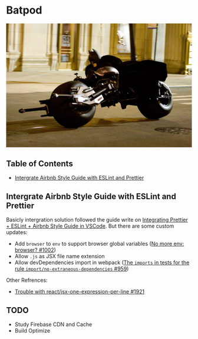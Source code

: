 # Batpod

![batpod](./docs/images/batpod.jpg)

## Table of Contents

- [Intergrate Airbnb Style Guide with ESLint and Prettier](#intergrate-airbnb-style-guide-with-eslint-and-prettier)

## Intergrate Airbnb Style Guide with ESLint and Prettier

Basicly intergration solution followed the guide write on [Integrating Prettier + ESLint + Airbnb Style Guide in VSCode](https://blog.echobind.com/integrating-prettier-eslint-airbnb-style-guide-in-vscode-47f07b5d7d6a). But there are some custom updates:

- Add `browser` to `env` to support browser global variables ([No more env: browser? #1002](https://github.com/airbnb/javascript/issues/1002))
- Allow `.js` as JSX file name extension
- Allow devDependencies import in webpack ([The `imports` in tests for the rule `import/no-extraneous-dependencies` #959](https://github.com/airbnb/javascript/issues/959))

Other Refrences:

- [Trouble with react/jsx-one-expression-per-line #1921](https://github.com/yannickcr/eslint-plugin-react/issues/1921)

## TODO

- Study Firebase CDN and Cache
- Build Optimize

